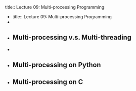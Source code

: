 title:: Lecture 09: Multi-processing Programming

- title:: Lecture 09: Multi-processing Programming
-
- ## Multi-processing v.s. Multi-threading
-
- ## Multi-processing on Python
- ## Multi-processing on C
